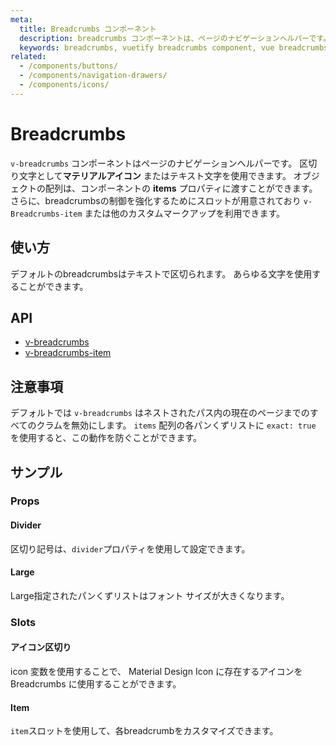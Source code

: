 ```yaml
---
meta:
  title: Breadcrumbs コンポーネント
  description: breadcrumbs コンポーネントは、ページのナビゲーションヘルパーです。 区切り文字としてマテリアルアイコンのアイコンや文字を使えます。
  keywords: breadcrumbs, vuetify breadcrumbs component, vue breadcrumbs component, v-breadcrumbs component
related:
  - /components/buttons/
  - /components/navigation-drawers/
  - /components/icons/
---
```


# Breadcrumbs

`v-breadcrumbs` コンポーネントはページのナビゲーションヘルパーです。 区切り文字として**マテリアルアイコン** またはテキスト文字を使用できます。 オブジェクトの配列は、コンポーネントの **items** プロパティに渡すことができます。  さらに、breadcrumbsの制御を強化するためにスロットが用意されており `v-Breadcrumbs-item` または他のカスタムマークアップを利用できます。

<entry-ad />

## 使い方

デフォルトのbreadcrumbsはテキストで区切られます。 あらゆる文字を使用することができます。

<usage name="v-breadcrumbs" />

## API

- [v-breadcrumbs](/api/v-breadcrumbs)
- [v-breadcrumbs-item](/api/v-breadcrumbs-item)

<inline-api page="components/breadcrumbs" />


<!-- ## Sub-components

### v-breadcrumbs-item

v-breadcrumbs-item description -->

## 注意事項

<alert type="info">

  デフォルトでは `v-breadcrumbs` はネストされたパス内の現在のページまでのすべてのクラムを無効にします。 `items` 配列の各パンくずリストに `exact: true` を使用すると、この動作を防ぐことができます。

</alert>

## サンプル

### Props

#### Divider

区切り記号は、`divider`プロパティを使用して設定できます。

<example file="v-breadcrumbs/prop-divider" />

#### Large

Large指定されたパンくずリストはフォント サイズが大きくなります。

<example file="v-breadcrumbs/prop-large" />

### Slots

#### アイコン区切り

icon 変数を使用することで、 Material Design Icon に存在するアイコンを Breadcrumbs に使用することができます。

<example file="v-breadcrumbs/slot-icon-dividers" />

#### Item

`item`スロットを使用して、各breadcrumbをカスタマイズできます。

<example file="v-breadcrumbs/slot-item" />

<backmatter />
